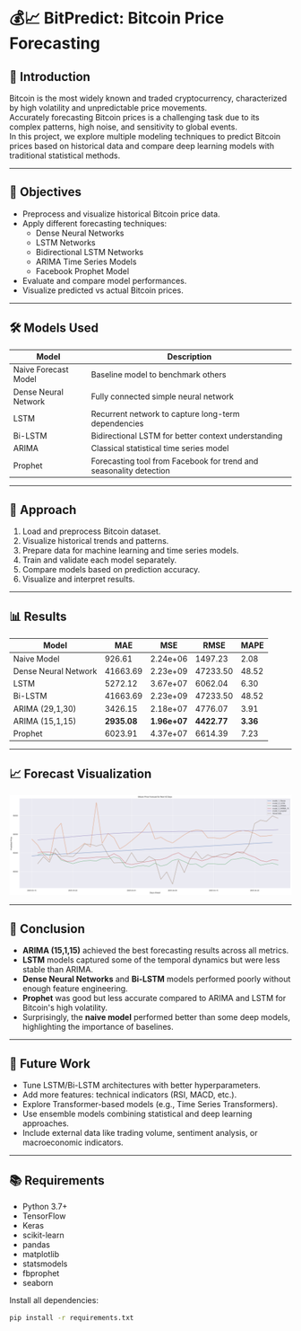 # 💰📈 BitPredict: Bitcoin Price Forecasting

## 📖 Introduction

Bitcoin is the most widely known and traded cryptocurrency, characterized by high volatility and unpredictable price movements.  
Accurately forecasting Bitcoin prices is a challenging task due to its complex patterns, high noise, and sensitivity to global events.  
In this project, we explore multiple modeling techniques to predict Bitcoin prices based on historical data and compare deep learning models with traditional statistical methods.

---

## 🎯 Objectives

- Preprocess and visualize historical Bitcoin price data.
- Apply different forecasting techniques:
  - Dense Neural Networks
  - LSTM Networks
  - Bidirectional LSTM Networks
  - ARIMA Time Series Models
  - Facebook Prophet Model
- Evaluate and compare model performances.
- Visualize predicted vs actual Bitcoin prices.

---

## 🛠️ Models Used

| Model                        | Description |
|-------------------------------|-------------|
| Naive Forecast Model          | Baseline model to benchmark others |
| Dense Neural Network          | Fully connected simple neural network |
| LSTM                          | Recurrent network to capture long-term dependencies |
| Bi-LSTM                       | Bidirectional LSTM for better context understanding |
| ARIMA                         | Classical statistical time series model |
| Prophet                       | Forecasting tool from Facebook for trend and seasonality detection |

---

## 🧪 Approach

1. Load and preprocess Bitcoin dataset.
2. Visualize historical trends and patterns.
3. Prepare data for machine learning and time series models.
4. Train and validate each model separately.
5. Compare models based on prediction accuracy.
6. Visualize and interpret results.

---

## 📊 Results

| Model                  | MAE        | MSE         | RMSE       | MAPE    |
|-------------------------|------------|-------------|------------|---------|
| Naive Model             | 926.61     | 2.24e+06    | 1497.23    | 2.08    |
| Dense Neural Network    | 41663.69   | 2.23e+09    | 47233.50   | 48.52   |
| LSTM                    | 5272.12    | 3.67e+07    | 6062.04    | 6.30    |
| Bi-LSTM                 | 41663.69   | 2.23e+09    | 47233.50   | 48.52   |
| ARIMA (29,1,30)         | 3426.15    | 2.18e+07    | 4776.07    | 3.91    |
| ARIMA (15,1,15)         | **2935.08**| **1.96e+07**| **4422.77**| **3.36**|
| Prophet                 | 6023.91    | 4.37e+07    | 6614.39    | 7.23    |

---

## 📈 Forecast Visualization

![Bitcoin Price Forecast](https://github.com/MoHamdy1/time-series-deep-learning/blob/main/output.png)

---

## 🧠 Conclusion

- **ARIMA (15,1,15)** achieved the best forecasting results across all metrics.
- **LSTM** models captured some of the temporal dynamics but were less stable than ARIMA.
- **Dense Neural Networks** and **Bi-LSTM** models performed poorly without enough feature engineering.
- **Prophet** was good but less accurate compared to ARIMA and LSTM for Bitcoin's high volatility.
- Surprisingly, the **naive model** performed better than some deep models, highlighting the importance of baselines.

---

## 🔮 Future Work

- Tune LSTM/Bi-LSTM architectures with better hyperparameters.
- Add more features: technical indicators (RSI, MACD, etc.).
- Explore Transformer-based models (e.g., Time Series Transformers).
- Use ensemble models combining statistical and deep learning approaches.
- Include external data like trading volume, sentiment analysis, or macroeconomic indicators.

---

## 📚 Requirements

- Python 3.7+
- TensorFlow
- Keras
- scikit-learn
- pandas
- matplotlib
- statsmodels
- fbprophet
- seaborn

Install all dependencies:

```bash
pip install -r requirements.txt
